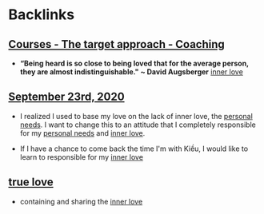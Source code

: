 
# Backlinks
## [Courses - The target approach - Coaching](<Courses - The target approach - Coaching.md>)
- __“Being heard is so close to being loved that for the average person, they are almost indistinguishable." ~ David Augsberger__ [inner love](<inner love.md>)

## [September 23rd, 2020](<September 23rd, 2020.md>)
- I realized I used to base my love on the lack of inner love, the [personal needs](<personal needs.md>). I want to change this to an attitude that I completely responsible for my [personal needs](<personal needs.md>) and [inner love](<inner love.md>).

-  If I have a chance to come back the time I'm with Kiều, I would like to learn to responsible for my [inner love](<inner love.md>)

## [true love](<true love.md>)
- containing and sharing the [inner love](<inner love.md>)

